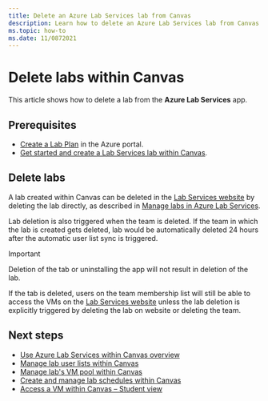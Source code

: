 ```yaml
---
title: Delete an Azure Lab Services lab from Canvas
description: Learn how to delete an Azure Lab Services lab from Canvas. 
ms.topic: how-to
ms.date: 11/0872021
---
```


# Delete labs within Canvas

This article shows how to delete a lab from the **Azure Lab Services** app.

## Prerequisites

* [Create a Lab Plan](tutorial-setup-lab-plan.md#create-a-lab-plan) in the Azure portal.
* [Get started and create a Lab Services lab within Canvas](how-to-get-started-create-lab-within-Canvas.md).

## Delete labs

A lab created within Canvas can be deleted in the [Lab Services website](https://labs.azure.com) by deleting the lab directly, as described in [Manage labs in Azure Lab Services](how-to-manage-classroom-labs.md). 

Lab deletion is also triggered when the team is deleted. If the team in which the lab is created gets deleted, lab would be automatically deleted 24 hours after the automatic user list sync is triggered. 

> [!IMPORTANT]
> Deletion of the tab or uninstalling the app will not result in deletion of the lab. 

If the tab is deleted, users on the team membership list will still be able to access the VMs on the [Lab Services website](https://labs.azure.com) unless the lab deletion is explicitly triggered by deleting the lab on website or deleting the team. 

## Next steps

- [Use Azure Lab Services within Canvas overview](lab-services-within-Canvas-overview.md)
- [Manage lab user lists within Canvas](how-to-manage-user-lists-within-Canvas.md)
- [Manage lab's VM pool within Canvas](how-to-manage-vm-pool-within-Canvas.md)
- [Create and manage lab schedules within Canvas](how-to-create-schedules-within-Canvas.md)
- [Access a VM within Canvas – Student view](how-to-access-vm-for-students-within-Canvas.md)

